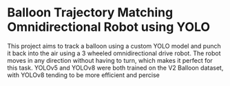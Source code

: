 # Balloon Trajectory Matching Omnidirectional Robot using YOLO

This project aims to track a balloon using a custom YOLO model and punch it back into the air using a 3 wheeled omnidirectional drive robot. The robot moves in any direction without having to turn, which makes it perfect for this task. YOLOv5 and YOLOv8 were both trained on the V2 Balloon dataset, with YOLOv8 tending to be more efficient and percise